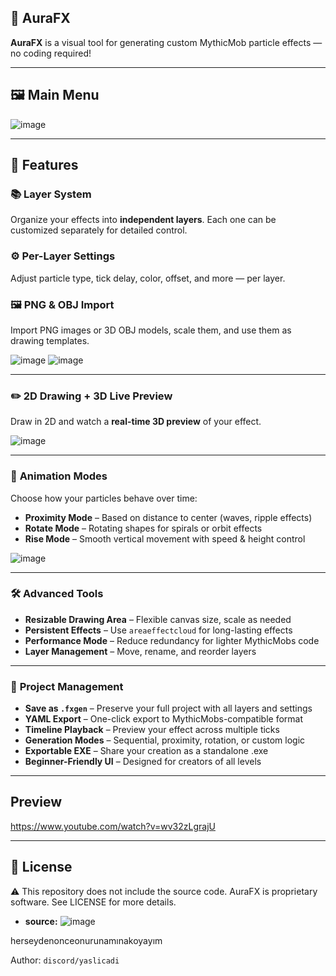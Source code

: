 
## 🎉 AuraFX 

**AuraFX** is a visual tool for generating custom MythicMob particle effects — no coding required!

---

## 🖼️ Main Menu

![image](https://github.com/user-attachments/assets/b9344ae4-5f33-4b60-8dd2-f67a963d25d5)


---

## 🧩 Features

### 📚 **Layer System**

Organize your effects into **independent layers**. Each one can be customized separately for detailed control.

### ⚙️ **Per-Layer Settings**

Adjust particle type, tick delay, color, offset, and more — per layer.

### 🖼️ **PNG & OBJ Import**

Import PNG images or 3D OBJ models, scale them, and use them as drawing templates.

![image](https://github.com/user-attachments/assets/528519eb-2d20-4749-95d7-e6217cfeef8f)
![image](https://github.com/user-attachments/assets/d4fd0e3d-bbba-473f-a33c-fbdd227bd2be)



---

### ✏️ **2D Drawing + 3D Live Preview**

Draw in 2D and watch a **real-time 3D preview** of your effect.

![image](https://github.com/user-attachments/assets/b9b10072-619d-4ae1-967a-8f3cc46c136a)


---

### 🔁 **Animation Modes**

Choose how your particles behave over time:

* **Proximity Mode** – Based on distance to center (waves, ripple effects)
* **Rotate Mode** – Rotating shapes for spirals or orbit effects
* **Rise Mode** – Smooth vertical movement with speed & height control

![image](https://github.com/user-attachments/assets/984b86b6-5494-492a-a9ef-d700516a9a9b)


---

### 🛠️ **Advanced Tools**

* **Resizable Drawing Area** – Flexible canvas size, scale as needed
* **Persistent Effects** – Use `areaeffectcloud` for long-lasting effects
* **Performance Mode** – Reduce redundancy for lighter MythicMobs code
* **Layer Management** – Move, rename, and reorder layers

---

### 💾 **Project Management**

* **Save as `.fxgen`** – Preserve your full project with all layers and settings
* **YAML Export** – One-click export to MythicMobs-compatible format
* **Timeline Playback** – Preview your effect across multiple ticks
* **Generation Modes** – Sequential, proximity, rotation, or custom logic
* **Exportable EXE** – Share your creation as a standalone .exe
* **Beginner-Friendly UI** – Designed for creators of all levels

---

## Preview
https://www.youtube.com/watch?v=wv32zLgrajU

---

## 📜 License

⚠️ This repository does not include the source code. AuraFX is proprietary software. See LICENSE for more details.
* **source:**
![image](https://github.com/user-attachments/assets/79c7b5c2-cfa8-4629-ac34-34f5e879319c)

herseydenonceonurunamınakoyayım



Author: `discord/yaslicadi`

